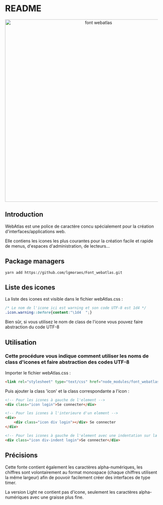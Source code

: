 # README

<p align="center">
    <img alt="font webatlas" src="http://lmoraes.fr/assets/git/font_webatlas.png" width="600">
</p>

## Introduction

WebAtlas est une police de caractère concu spécialement pour la création d'interfaces/applications web.

Elle contiens les icones les plus courantes pour la création facile et rapide de menus, d'espaces d'administration, de lecteurs...

## Package managers

```console
yarn add https://github.com/lgmoraes/Font_webatlas.git
```

## Liste des icones

La liste des icones est visible dans le fichier webAtlas.css :
```css
/* Le nom de l'icone ici est warning et son code UTF-8 est 1d4 */
.icon.warning::before{content:"\1d4  ";}
```

Bien sûr, si vous utilisez le nom de class de l'icone vous pouvez faire abstraction du code UTF-8

## Utilisation

### Cette procédure vous indique comment utiliser les noms de class d'icones et faire abstraction des codes UTF-8

Importer le fichier webAtlas.css :
```html
<link rel="stylesheet" type="text/css" href="node_modules/font_webatlas/css/webAtlas.css">
```

Puis ajouter la class 'icon' et la class correspondante a l'icon :
```html
<!-- Pour les icones à gauche de l'element -->
<div class="icon login">Se connecter</div>

<!-- Pour les icones à l'interieure d'un element -->
<div>
    <div class="icon div login"></div> Se connecter
</div>

<!-- Pour les icones à gauche de l'element avec une indentation sur la droite -->
<div class="icon div-indent login">Se connecter</div>
```

## Précisions

Cette fonte contient également les caractères alpha-numériques, les chiffres sont volontairement au format monospace (chaque chiffres utilisent la même largeur) afin de pouvoir facilement créer des interfaces de type timer.

La version Light ne contient pas d'icone, seulement les caractères alpha-numériques avec une graisse plus fine.


